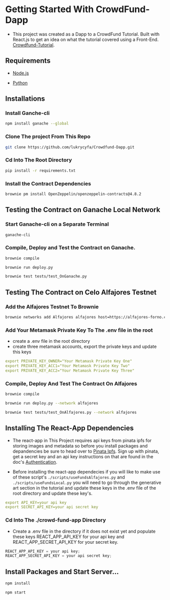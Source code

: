 # Getting Started With CrowdFund-Dapp

- This project was created as a Dapp to a CrowdFund Tutorial. Built with React.js to get an idea on what the tutorial covered using a Front-End. [Crowdfund-Tutorial](https://github.com/lukrycyfa/crowdfund-tutorial-main).

## Requirements

- [Node.js](https://nodejs.org/en/download)

- [Python](https://www.python.org/downloads/)

## Installations

### Install Ganche-cli

```bash
npm install ganache --global
```
### Clone The project From This Repo

```bash
git clone https://github.com/lukrycyfa/Crowdfund-Dapp.git
```
### Cd Into The Root Directory

```bash
pip install -r requirements.txt
```
### Install the Contract Dependencies

```bash
brownie pm install OpenZeppelin/openzeppelin-contracts@4.8.2
```
## Testing the Contract on Ganache Local Network

### Start Ganache-cli on a Separate Terminal

```bash
ganache-cli
```
### Compile, Deploy and Test the Contract on Ganache.

```bash
brownie compile
```
```bash
brownie run deploy.py
```
```bash
brownie test tests/test_OnGanache.py
```


## Testing The Contract on Celo Alfajores Testnet

### Add the Alfajores Testnet To Brownie

```bash
brownie networks add Alfajores alfajores host=https://alfajores-forno.celo-testnet.org chainid=44787 explorer=https://alfajores-blockscout.celo-testnet.org
```

### Add Your Metamask Private Key To The .env file in the root
- create a .env file in the root directory
- create three metamask accounts, export the private keys and update this keys 

```yaml
export PRIVATE_KEY_OWNER="Your Metamask Private Key One"
export PRIVATE_KEY_ACC1="Your Metamask Private Key Two"
export PRIVATE_KEY_ACC2="Your Metamask Private Key Three"
```
### Compile, Deploy And Test The Contract On Alfajores

```bash
brownie compile
```
```bash
brownie run deploy.py --network alfajores
```
```bash
brownie test tests/test_OnAlfajores.py --network alfajores
```

## Installing The React-App Dependencies
- The react-app in This Project requires api keys from pinata ipfs for storing images and metadata so before you install packages and depandencies be sure to head over to [Pinata Ipfs](https://app.pinata.cloud/). Sign up with pinata, get a secret key and an api key instructions on that are found in the doc's [Authentication](https://docs.pinata.cloud/pinata-api/authentication).

- Before installing the react-app dependecies if you will like to make use of these script's `./scripts/useFundsAlfajores.py` and `./scripts/useFundsLocal.py` you will need to go through the generative art section in the tutorial and update these keys in the .env file of the root directory and update these key's.

```yaml
export API_KEY=your api key
export SECRET_API_KEY=your api secret key
```

### Cd Into The ./crowd-fund-app Directory
- Create a .env file in the directory if it does not exist yet and populate these keys REACT_APP_API_KEY for your api key and REACT_APP_SECRET_API_KEY for your secret key.

```js
REACT_APP_API_KEY = your api key;
REACT_APP_SECRET_API_KEY = your api secret key;
```

## Install Packages and Start Server...

```bash
npm install
```

```bash
npm start
```
